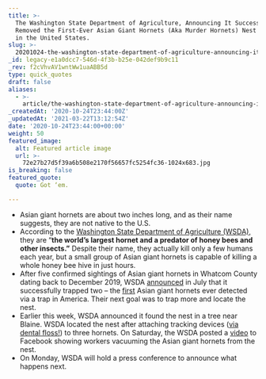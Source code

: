 ```yaml
---
title: >-
  The Washington State Department of Agriculture, Announcing It Successfully
  Removed the First-Ever Asian Giant Hornets (Aka Murder Hornets) Nest Located
  in the United States.
slug: >-
  20201024-the-washington-state-department-of-agriculture-announcing-it-successfully-removed-the-first-ever-asian-giant-hornet-aka-murder-hornets-nest-located-in-the-united-states
_id: legacy-e1a0dcc7-546d-4f3b-b25e-042def9b9c11
_rev: f2cVhvAV1wntWw1uaABB5d
type: quick_quotes
draft: false
aliases:
  - >-
    article/the-washington-state-department-of-agriculture-announcing-it-successfully-removed-the-first-ever-asian-giant-hornet-aka-murder-hornets-nest-located-in-the-united-states/
_createdAt: '2020-10-24T23:44:00Z'
_updatedAt: '2021-03-22T13:12:54Z'
date: '2020-10-24T23:44:00+00:00'
weight: 50
featured_image:
  alt: Featured article image
  url: >-
    72e27b27d5f39a6b508e2170f56657fc5254fc36-1024x683.jpg
is_breaking: false
featured_quote:
  quote: Got ‘em.

---
```

* Asian giant hornets are about two inches long, and as their name suggests, they are not native to the U.S.
* According to the [Washington State Department of Agriculture (WSDA),](https://agr.wa.gov/about-wsda/news-and-media-relations/news-releases?article=31875) they are “**the world’s largest hornet and a predator of honey bees and other insects.”** Despite their name, they actually kill only a few humans each year, but a small group of Asian giant hornets is capable of killing a whole honey bee hive in just hours.
* After five confirmed sightings of Asian giant hornets in Whatcom County dating back to December 2019, WSDA [announced](https://agr.wa.gov/about-wsda/news-and-media-relations/news-releases?article=31545) in July that it successfully trapped two – the [first](https://agr.wa.gov/about-wsda/news-and-media-relations/news-releases?article=31413) Asian giant hornets ever detected via a trap in America. Their next goal was to trap more and locate the nest.
* Earlier this week, WSDA announced it found the nest in a tree near Blaine. WSDA located the nest after attaching tracking devices ([via dental floss!](https://www.oregonlive.com/environment/2020/10/7-photos-show-how-researchers-vacuumed-out-murder-hornet-nest-in-washington-state-what-they-found.html)) to three hornets. On Saturday, the WSDA posted a [video](https://www.facebook.com/watch/?v=3411169195635580) to Facebook showing workers vacuuming the Asian giant hornets from the nest.
* On Monday, WSDA will hold a press conference to announce what happens next.